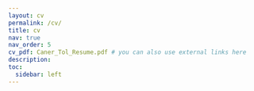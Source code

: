 ```yaml
---
layout: cv
permalink: /cv/
title: cv
nav: true
nav_order: 5
cv_pdf: Caner_Tol_Resume.pdf # you can also use external links here
description: 
toc:
  sidebar: left
---
```

